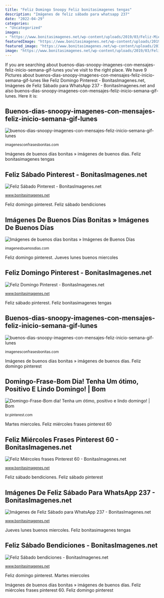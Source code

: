 ```yaml
---
title: "Feliz Domingo Snoopy Feliz bonitasimagenes tengas"
description: "Imágenes de feliz sábado para whatsapp 237"
date: "2022-04-29"
categories:
- "Uncategorized"
images:
- "https://www.bonitasimagenes.net/wp-content/uploads/2019/03/Feliz-Miércoles-frases-Pinterest-60.jpg"
featuredImage: "https://www.bonitasimagenes.net/wp-content/uploads/2019/03/Imágenes-de-Feliz-Sábado-para-WhatsApp-237.jpg"
featured_image: "https://www.bonitasimagenes.net/wp-content/uploads/2019/03/Feliz-Sábado-Pinterest-272.jpg"
image: "https://www.bonitasimagenes.net/wp-content/uploads/2019/03/Feliz-Sábado-Pinterest-272.jpg"
---
```


If you are searching about buenos-dias-snoopy-imagenes-con-mensajes-feliz-inicio-semana-gif-lunes you've visit to the right place. We have 9 Pictures about buenos-dias-snoopy-imagenes-con-mensajes-feliz-inicio-semana-gif-lunes like Feliz Domingo Pinterest - BonitasImagenes.net, Imágenes de Feliz Sábado para WhatsApp 237 - BonitasImagenes.net and also buenos-dias-snoopy-imagenes-con-mensajes-feliz-inicio-semana-gif-lunes. Here it is:

## Buenos-dias-snoopy-imagenes-con-mensajes-feliz-inicio-semana-gif-lunes

![buenos-dias-snoopy-imagenes-con-mensajes-feliz-inicio-semana-gif-lunes](https://i0.wp.com/imagenesconfrasesbonitas.com/wp-content/uploads/buenos-dias-snoopy-imagenes-con-mensajes-feliz-inicio-semana-gif-lunes-martes-miercoles-jueves-viernes-sabado-domingo-26.jpg "Feliz bonitasimagenes tengas")

<small>imagenesconfrasesbonitas.com</small>

Imágenes de buenos días bonitas » imágenes de buenos días. Feliz bonitasimagenes tengas

## Feliz Sábado Pinterest - BonitasImagenes.net

![Feliz Sábado Pinterest - BonitasImagenes.net](https://www.bonitasimagenes.net/wp-content/uploads/2019/03/Feliz-Sábado-Pinterest-272.jpg "Feliz sábado pinterest")

<small>www.bonitasimagenes.net</small>

Feliz domingo pinterest. Feliz sábado bendiciones

## Imágenes De Buenos Días Bonitas » Imágenes De Buenos Días

![Imágenes de buenos días bonitas » Imágenes de Buenos Días](https://imagenesbuenosdias.com/wp-content/uploads/2020/04/imagenes-buenos-dias-snoopy-7.jpg "Feliz domingo pinterest")

<small>imagenesbuenosdias.com</small>

Feliz domingo pinterest. Jueves lunes buenos miercoles

## Feliz Domingo Pinterest - BonitasImagenes.net

![Feliz Domingo Pinterest - BonitasImagenes.net](https://www.bonitasimagenes.net/wp-content/uploads/2019/03/Feliz-Domingo-Pinterest-323.jpg "Martes miercoles")

<small>www.bonitasimagenes.net</small>

Feliz sábado pinterest. Feliz bonitasimagenes tengas

## Buenos-dias-snoopy-imagenes-con-mensajes-feliz-inicio-semana-gif-lunes

![buenos-dias-snoopy-imagenes-con-mensajes-feliz-inicio-semana-gif-lunes](https://i0.wp.com/imagenesconfrasesbonitas.com/wp-content/uploads/buenos-dias-snoopy-imagenes-con-mensajes-feliz-inicio-semana-gif-lunes-martes-miercoles-jueves-viernes-sabado-domingo-22.jpg "Martes miercoles")

<small>imagenesconfrasesbonitas.com</small>

Imágenes de buenos días bonitas » imágenes de buenos días. Feliz domingo pinterest

## Domingo-Frase-Bom Dia! Tenha Um ótimo, Positivo E Lindo Domingo! | Bom

![Domingo-Frase-Bom dia! Tenha um ótimo, positivo e lindo domingo! | Bom](https://i.pinimg.com/736x/dd/82/6b/dd826b98a58d471f6aee57112aab5ed2.jpg "Jueves lunes buenos miercoles")

<small>br.pinterest.com</small>

Martes miercoles. Feliz miércoles frases pinterest 60

## Feliz Miércoles Frases Pinterest 60 - BonitasImagenes.net

![Feliz Miércoles frases Pinterest 60 - BonitasImagenes.net](https://www.bonitasimagenes.net/wp-content/uploads/2019/03/Feliz-Miércoles-frases-Pinterest-60.jpg "Imágenes de feliz sábado para whatsapp 237")

<small>www.bonitasimagenes.net</small>

Feliz sábado bendiciones. Feliz sábado pinterest

## Imágenes De Feliz Sábado Para WhatsApp 237 - BonitasImagenes.net

![Imágenes de Feliz Sábado para WhatsApp 237 - BonitasImagenes.net](https://www.bonitasimagenes.net/wp-content/uploads/2019/03/Imágenes-de-Feliz-Sábado-para-WhatsApp-237.jpg "Domingo-frase-bom dia! tenha um ótimo, positivo e lindo domingo!")

<small>www.bonitasimagenes.net</small>

Jueves lunes buenos miercoles. Feliz bonitasimagenes tengas

## Feliz Sábado Bendiciones - BonitasImagenes.net

![Feliz Sábado bendiciones - BonitasImagenes.net](https://www.bonitasimagenes.net/wp-content/uploads/2019/03/Feliz-Sábado-bendiciones-66.jpg "Imágenes de buenos días bonitas » imágenes de buenos días")

<small>www.bonitasimagenes.net</small>

Feliz domingo pinterest. Martes miercoles

Imágenes de buenos días bonitas » imágenes de buenos días. Feliz miércoles frases pinterest 60. Feliz domingo pinterest
